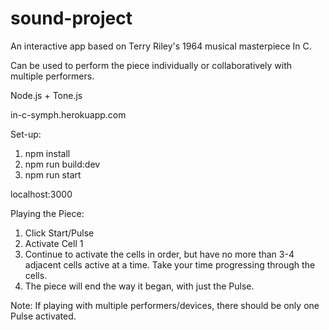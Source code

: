 # sound-project

An interactive app based on Terry Riley's 1964 musical masterpiece In C.

Can be used to perform the piece individually or collaboratively with multiple performers.

Node.js + Tone.js

in-c-symph.herokuapp.com


Set-up:
1. npm install
2. npm run build:dev
3. npm run start

localhost:3000

Playing the Piece:
1. Click Start/Pulse
2. Activate Cell 1
3. Continue to activate the cells in order, but have no more than 3-4 adjacent cells active at a time. Take       your time progressing through the cells.
4. The piece will end the way it began, with just the Pulse.

Note: If playing with multiple performers/devices, there should be only one Pulse activated.
